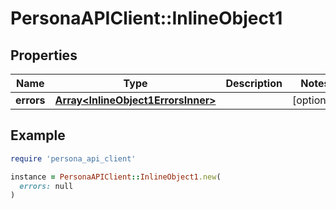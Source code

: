 # PersonaAPIClient::InlineObject1

## Properties

| Name | Type | Description | Notes |
| ---- | ---- | ----------- | ----- |
| **errors** | [**Array&lt;InlineObject1ErrorsInner&gt;**](InlineObject1ErrorsInner.md) |  | [optional] |

## Example

```ruby
require 'persona_api_client'

instance = PersonaAPIClient::InlineObject1.new(
  errors: null
)
```

